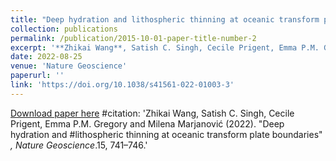```yaml
---
title: "Deep hydration and lithospheric thinning at oceanic transform plate boundaries"
collection: publications
permalink: /publication/2015-10-01-paper-title-number-2
excerpt: '**Zhikai Wang**, Satish C. Singh, Cecile Prigent, Emma P.M. Gregory and Milena Marjanović'
date: 2022-08-25
venue: 'Nature Geoscience'
paperurl: ''
link: 'https://doi.org/10.1038/s41561-022-01003-3'
---
```

[Download paper here](https://doi.org/10.1038/s41561-022-01003-3)
#citation: 'Zhikai Wang, Satish C. Singh, Cecile Prigent, Emma P.M. Gregory and Milena Marjanović (2022). &quot;Deep hydration and #lithospheric thinning at oceanic transform plate boundaries&quot; <i>, Nature Geoscience</i>.15, 741–746.'
